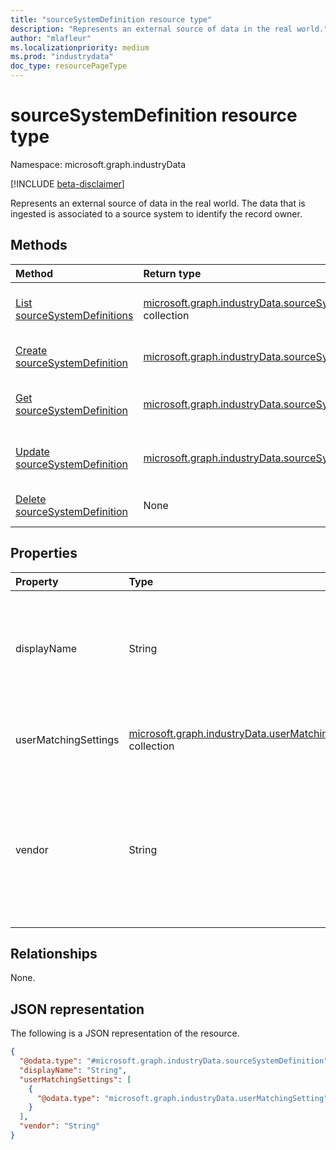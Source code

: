 ```yaml
---
title: "sourceSystemDefinition resource type"
description: "Represents an external source of data in the real world."
author: "mlafleur"
ms.localizationpriority: medium
ms.prod: "industrydata"
doc_type: resourcePageType
---
```


# sourceSystemDefinition resource type

Namespace: microsoft.graph.industryData

[!INCLUDE [beta-disclaimer](../../includes/beta-disclaimer.md)]

Represents an external source of data in the real world. The data that is ingested is associated to a source system to identify the record owner.

## Methods

| Method                                                                                            | Return type                                                                                                           | Description                                                                                                                      |
| :------------------------------------------------------------------------------------------------ | :-------------------------------------------------------------------------------------------------------------------- | :------------------------------------------------------------------------------------------------------------------------------- |
| [List sourceSystemDefinitions](../api/industrydata-industrydataconnector-list-sourcesystem.md)    | [microsoft.graph.industryData.sourceSystemDefinition](../resources/industrydata-sourcesystemdefinition.md) collection | Get a list of the [sourceSystemDefinition](../resources/industrydata-sourcesystemdefinition.md) objects and their properties.    |
| [Create sourceSystemDefinition](../api/industrydata-industrydataconnector-post-sourcesystem.md)   | [microsoft.graph.industryData.sourceSystemDefinition](../resources/industrydata-sourcesystemdefinition.md)            | Create a new [sourceSystemDefinition](../resources/industrydata-sourcesystemdefinition.md) object.                               |
| [Get sourceSystemDefinition](../api/industrydata-sourcesystemdefinition-get.md)                   | [microsoft.graph.industryData.sourceSystemDefinition](../resources/industrydata-sourcesystemdefinition.md)            | Read the properties and relationships of a [sourceSystemDefinition](../resources/industrydata-sourcesystemdefinition.md) object. |
| [Update sourceSystemDefinition](../api/industrydata-sourcesystemdefinition-update.md)             | [microsoft.graph.industryData.sourceSystemDefinition](../resources/industrydata-sourcesystemdefinition.md)            | Update the properties of a [sourceSystemDefinition](../resources/industrydata-sourcesystemdefinition.md) object.                 |
| [Delete sourceSystemDefinition](../api/industrydata-industrydataconnector-delete-sourcesystem.md) | None                                                                                                                  | Delete a [sourceSystemDefinition](../resources/industrydata-sourcesystemdefinition.md) object.                                   |

## Properties

| Property             | Type                                                                                                            | Description                                                                                                  |
| :------------------- | :-------------------------------------------------------------------------------------------------------------- | :----------------------------------------------------------------------------------------------------------- |
| displayName          | String                                                                                                          | The name of the source system. Maximum supported length is 100 characters.                                   |
| userMatchingSettings | [microsoft.graph.industryData.userMatchingSetting](../resources/industrydata-usermatchingsetting.md) collection | A collection of user matching settings by **roleGroup**.                                                     |
| vendor               | String                                                                                                          | The name of the vendor who supplies the source system. Maximum supported length is 100 characters. Optional. |

## Relationships

None.

## JSON representation

The following is a JSON representation of the resource.

<!-- {
  "blockType": "resource",
  "keyProperty": "id",
  "@odata.type": "microsoft.graph.industryData.sourceSystemDefinition",
  "openType": false
}
-->

```json
{
  "@odata.type": "#microsoft.graph.industryData.sourceSystemDefinition",
  "displayName": "String",
  "userMatchingSettings": [
    {
      "@odata.type": "microsoft.graph.industryData.userMatchingSetting"
    }
  ],
  "vendor": "String"
}
```

